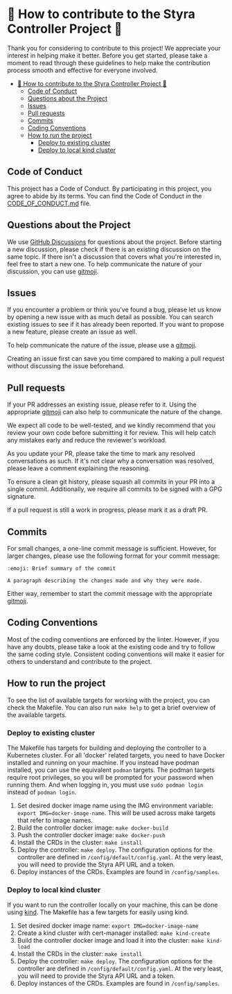 # :star2: How to contribute to the Styra Controller Project :star2:

Thank you for considering to contribute to this project! We appreciate your
interest in helping make it better. Before you get started, please take a
moment to read through these guidelines to help make the contribution process
smooth and effective for everyone involved.

- [:star2: How to contribute to the Styra Controller Project :star2:](#star2-how-to-contribute-to-the-styra-controller-project-star2)
  - [Code of Conduct](#code-of-conduct)
  - [Questions about the Project](#questions-about-the-project)
  - [Issues](#issues)
  - [Pull requests](#pull-requests)
  - [Commits](#commits)
  - [Coding Conventions](#coding-conventions)
  - [How to run the project](#how-to-run-the-project)
    - [Deploy to existing cluster](#deploy-to-existing-cluster)
    - [Deploy to local kind cluster](#deploy-to-local-kind-cluster)

## Code of Conduct

This project has a Code of Conduct. By participating in this project, you agree
to abide by its terms. You can find the Code of Conduct in the
[CODE_OF_CONDUCT.md](CODE_OF_CONDUCT.md) file.

## Questions about the Project

We use 
[GitHub Discussions](https://github.com/Bankdata/styra-controller/discussions)
for questions about the project. Before starting a new discussion, please check
if there is an existing discussion on the same topic. If there isn't a
discussion that covers what you're interested in, feel free to start a new one.
To help communicate the nature of your discussion, you can use
[gitmoji](https://gitmoji.dev/).

## Issues

If you encounter a problem or think you've found a bug, please let us know by
opening a new issue with as much detail as possible. You can search existing
issues to see if it has already been reported. If you want to propose a new
feature, please create an issue as well.

To help communicate the nature of the issue, please use a
[gitmoji](https://gitmoji.dev/).

Creating an issue first can save you time compared to making a pull request
without discussing the issue beforehand.

## Pull requests

If your PR addresses an existing issue, please refer to it. Using the
appropriate [gitmoji](https://gitmoji.dev/) can also help to communicate the
nature of the change.

We expect all code to be well-tested, and we kindly recommend that you review
your own code before submitting it for review. This will help catch any
mistakes early and reduce the reviewer's workload.

As you update your PR, please take the time to mark any resolved conversations
as such. If it's not clear why a conversation was resolved, please leave a
comment explaining the reasoning.

To ensure a clean git history, please squash all commits in your PR into a
single commit. Additionally, we require all commits to be signed with a GPG
signature.

If a pull request is still a work in progress, please mark it as a draft PR.

## Commits

For small changes, a one-line commit message is sufficient. However, for larger
changes, please use the following format for your commit message:

```
:emoji: Brief summary of the commit

A paragraph describing the changes made and why they were made.
```

Either way, remember to start the commit message with the appropriate
[gitmoji](https://gitmoji.dev/).

## Coding Conventions

Most of the coding conventions are enforced by the linter. However, if you have
any doubts, please take a look at the existing code and try to follow the same
coding style. Consistent coding conventions will make it easier for others to
understand and contribute to the project.

## How to run the project

To see the list of available targets for working with the project, you can
check the Makefile. You can also run `make help` to get a brief overview of the
available targets.

### Deploy to existing cluster

The Makefile has targets for building and deploying the controller to a
Kubernetes cluster. For all 'docker' related targets, you need to have Docker
installed and running on your machine. If you instead have podman installed,
you can use the equivalent `podman` targets. The podman targets require root 
privileges, so you will be prompted for your password when running them. And
when logging in, you must use `sudo podman login` instead of `podman login`.

1. Set desired docker image name using the IMG environment variable: `export IMG=docker-image-name`. This will be used across make targets that refer to
   image names.
2. Build the controller docker image: `make docker-build`
3. Push the controller docker image: `make docker-push`
4. Install the CRDs in the cluster: `make install`
5. Deploy the controller: `make deploy`. The configuration options for the
   controller are defined in `/config/default/config.yaml`. At the very least,
   you will need to provide the Styra API URL and a token.
6. Deploy instances of the CRDs. Examples are found in `/config/samples`.

### Deploy to local kind cluster

If you want to run the controller locally on your machine, this can be done
using [kind](https://kind.sigs.k8s.io/). The Makefile has a few targets for
easily using kind.

1. Set desired docker image name: `export IMG=docker-image-name`
2. Create a kind cluster with cert-manager installed: `make kind-create`
3. Build the controller docker image and load it into the cluster: 
   `make kind-load`
5. Install the CRDs in the cluster: `make install`
6. Deploy the controller: `make deploy`. The configuration options for the
   controller are defined in `/config/default/config.yaml`. At the very least,
   you will need to provide the Styra API URL and a token.
7. Deploy instances of the CRDs. Examples are found in `/config/samples`.
